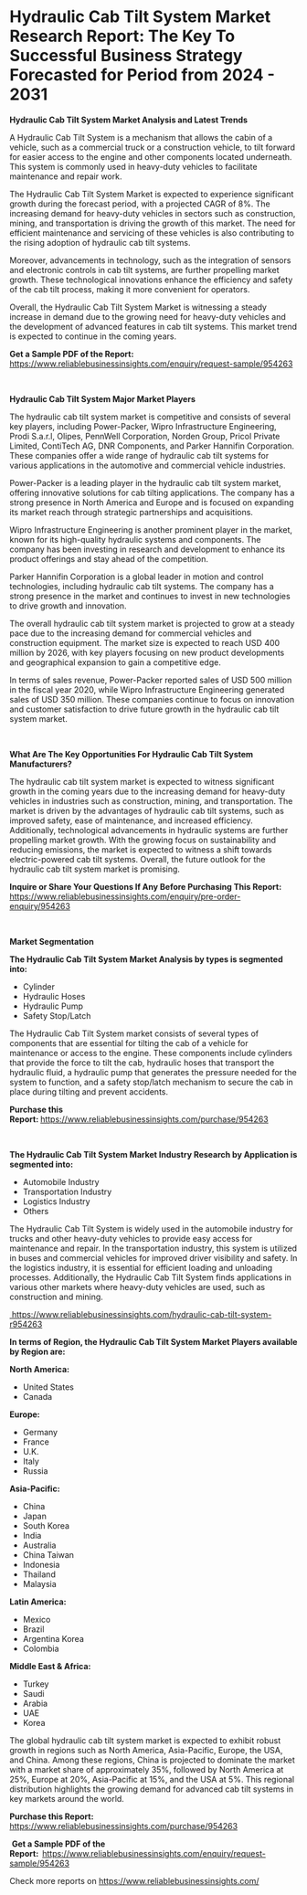 <p><h1>Hydraulic Cab Tilt System Market Research Report: The Key To Successful Business Strategy Forecasted for Period from 2024 - 2031</h1></p><p><strong>Hydraulic Cab Tilt System Market Analysis and Latest Trends</strong></p>
<p><p>A Hydraulic Cab Tilt System is a mechanism that allows the cabin of a vehicle, such as a commercial truck or a construction vehicle, to tilt forward for easier access to the engine and other components located underneath. This system is commonly used in heavy-duty vehicles to facilitate maintenance and repair work.</p><p>The Hydraulic Cab Tilt System Market is expected to experience significant growth during the forecast period, with a projected CAGR of 8%. The increasing demand for heavy-duty vehicles in sectors such as construction, mining, and transportation is driving the growth of this market. The need for efficient maintenance and servicing of these vehicles is also contributing to the rising adoption of hydraulic cab tilt systems.</p><p>Moreover, advancements in technology, such as the integration of sensors and electronic controls in cab tilt systems, are further propelling market growth. These technological innovations enhance the efficiency and safety of the cab tilt process, making it more convenient for operators.</p><p>Overall, the Hydraulic Cab Tilt System Market is witnessing a steady increase in demand due to the growing need for heavy-duty vehicles and the development of advanced features in cab tilt systems. This market trend is expected to continue in the coming years.</p></p>
<p><strong>Get a Sample PDF of the Report:&nbsp;</strong> <a href="https://www.reliablebusinessinsights.com/enquiry/request-sample/954263">https://www.reliablebusinessinsights.com/enquiry/request-sample/954263</a></p>
<p>&nbsp;</p>
<p><strong>Hydraulic Cab Tilt System Major Market Players</strong></p>
<p><p>The hydraulic cab tilt system market is competitive and consists of several key players, including Power-Packer, Wipro Infrastructure Engineering, Prodi S.a.r.l, Olipes, PennWell Corporation, Norden Group, Pricol Private Limited, ContiTech AG, DNR Components, and Parker Hannifin Corporation. These companies offer a wide range of hydraulic cab tilt systems for various applications in the automotive and commercial vehicle industries.</p><p>Power-Packer is a leading player in the hydraulic cab tilt system market, offering innovative solutions for cab tilting applications. The company has a strong presence in North America and Europe and is focused on expanding its market reach through strategic partnerships and acquisitions.</p><p>Wipro Infrastructure Engineering is another prominent player in the market, known for its high-quality hydraulic systems and components. The company has been investing in research and development to enhance its product offerings and stay ahead of the competition.</p><p>Parker Hannifin Corporation is a global leader in motion and control technologies, including hydraulic cab tilt systems. The company has a strong presence in the market and continues to invest in new technologies to drive growth and innovation.</p><p>The overall hydraulic cab tilt system market is projected to grow at a steady pace due to the increasing demand for commercial vehicles and construction equipment. The market size is expected to reach USD 400 million by 2026, with key players focusing on new product developments and geographical expansion to gain a competitive edge.</p><p>In terms of sales revenue, Power-Packer reported sales of USD 500 million in the fiscal year 2020, while Wipro Infrastructure Engineering generated sales of USD 350 million. These companies continue to focus on innovation and customer satisfaction to drive future growth in the hydraulic cab tilt system market.</p></p>
<p>&nbsp;</p>
<p><strong>What Are The Key Opportunities For Hydraulic Cab Tilt System Manufacturers?</strong></p>
<p><p>The hydraulic cab tilt system market is expected to witness significant growth in the coming years due to the increasing demand for heavy-duty vehicles in industries such as construction, mining, and transportation. The market is driven by the advantages of hydraulic cab tilt systems, such as improved safety, ease of maintenance, and increased efficiency. Additionally, technological advancements in hydraulic systems are further propelling market growth. With the growing focus on sustainability and reducing emissions, the market is expected to witness a shift towards electric-powered cab tilt systems. Overall, the future outlook for the hydraulic cab tilt system market is promising.</p></p>
<p><strong>Inquire or Share Your Questions If Any Before Purchasing This Report:</strong> <a href="https://www.reliablebusinessinsights.com/enquiry/pre-order-enquiry/954263">https://www.reliablebusinessinsights.com/enquiry/pre-order-enquiry/954263</a></p>
<p>&nbsp;</p>
<p><strong>Market Segmentation</strong></p>
<p><strong>The Hydraulic Cab Tilt System Market Analysis by types is segmented into:</strong></p>
<p><ul><li>Cylinder</li><li>Hydraulic Hoses</li><li>Hydraulic Pump</li><li>Safety Stop/Latch</li></ul></p>
<p><p>The Hydraulic Cab Tilt System market consists of several types of components that are essential for tilting the cab of a vehicle for maintenance or access to the engine. These components include cylinders that provide the force to tilt the cab, hydraulic hoses that transport the hydraulic fluid, a hydraulic pump that generates the pressure needed for the system to function, and a safety stop/latch mechanism to secure the cab in place during tilting and prevent accidents.</p></p>
<p><strong>Purchase this Report:&nbsp;</strong><a href="https://www.reliablebusinessinsights.com/purchase/954263">https://www.reliablebusinessinsights.com/purchase/954263</a></p>
<p>&nbsp;</p>
<p><strong>The Hydraulic Cab Tilt System Market Industry Research by Application is segmented into:</strong></p>
<p><ul><li>Automobile Industry</li><li>Transportation Industry</li><li>Logistics Industry</li><li>Others</li></ul></p>
<p><p>The Hydraulic Cab Tilt System is widely used in the automobile industry for trucks and other heavy-duty vehicles to provide easy access for maintenance and repair. In the transportation industry, this system is utilized in buses and commercial vehicles for improved driver visibility and safety. In the logistics industry, it is essential for efficient loading and unloading processes. Additionally, the Hydraulic Cab Tilt System finds applications in various other markets where heavy-duty vehicles are used, such as construction and mining.</p></p>
<p><a href="https://www.reliablebusinessinsights.com/hydraulic-cab-tilt-system-r954263">&nbsp;https://www.reliablebusinessinsights.com/hydraulic-cab-tilt-system-r954263</a></p>
<p><strong>In terms of Region, the Hydraulic Cab Tilt System Market Players available by Region are:</strong></p>
<p>
    <p> <strong> North America: </strong>
        <ul>
            <li>United States</li>
            <li>Canada</li>
        </ul>
        </p> 
    <p> <strong> Europe: </strong>
        <ul>
            <li>Germany</li>
            <li>France</li>
            <li>U.K.</li>
            <li>Italy</li>
            <li>Russia</li>
        </ul>
        </p> 
    <p> <strong> Asia-Pacific: </strong>
        <ul>
            <li>China</li>
            <li>Japan</li>
            <li>South Korea</li>
            <li>India</li>
            <li>Australia</li>
            <li>China Taiwan</li>
            <li>Indonesia</li>
            <li>Thailand</li>
            <li>Malaysia</li>
        </ul>
        </p> 
    <p> <strong> Latin America: </strong>
        <ul>
            <li>Mexico</li>
            <li>Brazil</li>
            <li>Argentina Korea</li>
            <li>Colombia</li>
        </ul>
        </p> 
    <p> <strong> Middle East & Africa: </strong>
        <ul>
            <li>Turkey</li>
            <li>Saudi</li>
            <li>Arabia</li>
            <li>UAE</li>
            <li>Korea</li>
        </ul>
    </p>
    </p>
<p><p>The global hydraulic cab tilt system market is expected to exhibit robust growth in regions such as North America, Asia-Pacific, Europe, the USA, and China. Among these regions, China is projected to dominate the market with a market share of approximately 35%, followed by North America at 25%, Europe at 20%, Asia-Pacific at 15%, and the USA at 5%. This regional distribution highlights the growing demand for advanced cab tilt systems in key markets around the world.</p></p>
<p><strong>Purchase this Report: </strong><a href="https://www.reliablebusinessinsights.com/purchase/954263">https://www.reliablebusinessinsights.com/purchase/954263</a></p>
<p>&nbsp;<strong>Get a Sample PDF of the Report:&nbsp;&nbsp;</strong><a href="https://www.reliablebusinessinsights.com/enquiry/request-sample/954263">https://www.reliablebusinessinsights.com/enquiry/request-sample/954263</a></p>
<p><strong></strong></p>
<p>Check more reports on <a href="https://www.reliablebusinessinsights.com/">https://www.reliablebusinessinsights.com/</a></p>